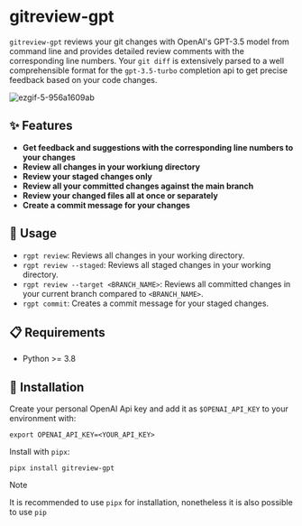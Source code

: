 # gitreview-gpt

`gitreview-gpt` reviews your git changes with OpenAI's GPT-3.5 model from command line and provides detailed review comments with the corresponding line numbers.
Your `git diff` is extensively parsed to a well comprehensible format for the `gpt-3.5-turbo` completion api to get precise feedback based on your code changes.

![ezgif-5-956a1609ab](https://github.com/fynnfluegge/gitreview-gpt/assets/16321871/ce68fb34-2748-4929-aaaa-b2a1271301a5)

## ✨ Features

- **Get feedback and suggestions with the corresponding line numbers to your changes**
- **Review all changes in your workiung directory**
- **Review your staged changes only**
- **Review all your committed changes against the main branch**
- **Review your changed files all at once or separately**
- **Create a commit message for your changes**

## 🚀 Usage

- `rgpt review`: Reviews all changes in your working directory.
- `rgpt review --staged`: Reviews all staged changes in your working directory.
- `rgpt review --target <BRANCH_NAME>`: Reviews all committed changes in your current branch compared to `<BRANCH_NAME>`.
- `rgpt commit`: Creates a commit message for your staged changes.

## 📋 Requirements

- Python >= 3.8

## 🔧 Installation

Create your personal OpenAI Api key and add it as `$OPENAI_API_KEY` to your environment with:

```
export OPENAI_API_KEY=<YOUR_API_KEY>
```

Install with `pipx`:

```
pipx install gitreview-gpt
```

> [!NOTE]
> It is recommended to use `pipx` for installation, nonetheless it is also possible to use `pip`
